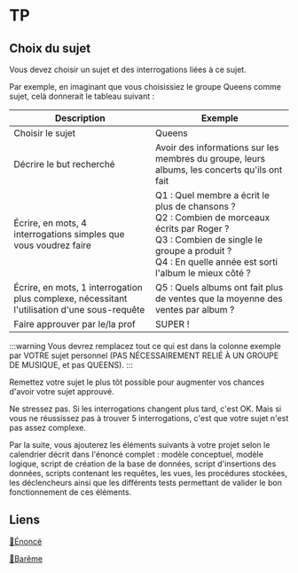 # TP

## Choix du sujet

Vous devez choisir un sujet et des interrogations liées à ce sujet. 

Par exemple, en imaginant que vous choisissiez le groupe Queens comme sujet, celà donnerait le tableau suivant : 

| Description                                                      | Exemple |
|------------------------------------------------------------------|---------|
| Choisir le sujet                                                 | Queens  |
| Décrire le but recherché                                         | Avoir des informations sur les membres du groupe, leurs albums, les concerts qu'ils ont fait |
| Écrire, en mots, 4 interrogations simples que vous voudrez faire | Q1 : Quel membre a écrit le plus de chansons ?<br />Q2 : Combien de morceaux écrits par Roger ?<br />Q3 : Combien de single le groupe a produit ?<br />Q4 : En quelle année est sorti l'album le mieux côté ?|
| Écrire, en mots, 1 interrogation plus complexe, nécessitant l'utilisation d'une sous-requête | Q5 : Quels albums ont fait plus de ventes que la moyenne des ventes par album ?|
| Faire approuver par le/la prof | SUPER ! |

:::warning
Vous devrez remplacez tout ce qui est dans la colonne exemple par VOTRE sujet personnel (PAS NÉCESSAIREMENT RELIÉ À UN GROUPE DE MUSIQUE, et pas QUEENS).
:::

Remettez votre sujet le plus tôt possible pour augmenter vos chances d'avoir votre sujet approuvé. 

Ne stressez pas. Si les interrogations changent plus tard, c'est OK. Mais si vous ne réussissez pas à trouver 5 interrogations, c'est que votre sujet n'est pas assez complexe. 

Par la suite, vous ajouterez les éléments suivants à votre projet selon le calendrier décrit dans l'énoncé complet : modèle conceptuel, modèle logique, script de création de la base de données, script d'insertions des données, scripts contenant les requêtes, les vues, les procédures stockées, les déclencheurs ainsi que les différents tests permettant de valider le bon fonctionnement de ces éléments.

## Liens

[🔗Énoncé](@site/static/travaux/TP_COMPLET_avec_PONDÉRATION.docx)

[🔗Barême](@site/static/travaux/Grille_correction_TP.xlsx)
